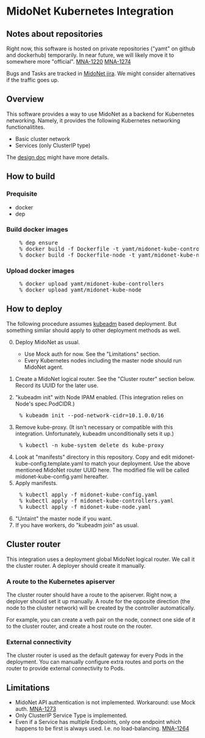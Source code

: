 # MidoNet Kubernetes Integration

## Notes about repositories

Right now, this software is hosted on private repositories
("yamt" on github and dockerhub) temporarily.
In near future, we will likely move it to somewhere more "official".
[MNA-1220][MNA-1220]
[MNA-1274][MNA-1274]

[MNA-1220]: https://midonet.atlassian.net/browse/MNA-1220
[MNA-1274]: https://midonet.atlassian.net/browse/MNA-1274

Bugs and Tasks are tracked in [MidoNet jira][jira].
We might consider alternatives if the traffic goes up.

[jira]: https://midonet.atlassian.net/

## Overview

This software provides a way to use MidoNet as a backend for
Kubernetes networking. Namely, it provides the following Kubernetes
networking functionalitites.

* Basic cluster network
* Services (only ClusterIP type)

The [design doc][design] might have more details.

[design]: https://docs.google.com/document/d/1dYwz26I6NXO0MnbUf_pnC2Ihoz1Kdp0Pdm0DmEmGn4I/edit

## How to build

### Prequisite

- docker
- dep

### Build docker images

<pre>
	% dep ensure
	% docker build -f Dockerfile -t yamt/midonet-kube-controllers .
	% docker build -f Dockerfile-node -t yamt/midonet-kube-node .
</pre>

### Upload docker images

<pre>
	% docker upload yamt/midonet-kube-controllers
	% docker upload yamt/midonet-kube-node
</pre>

## How to deploy

The following procedure assumes [kubeadm][kubeadm] based deployment.
But something similar should apply to other deployment methods as well.

[kubeadm]: https://kubernetes.io/docs/setup/independent/create-cluster-kubeadm/

0. Deploy MidoNet as usual.

   * Use Mock auth for now. See the "Limitations" section.
   * Every Kubernetes nodes including the master node should run MidoNet agent.

1. Create a MidoNet logical router.
   See the "Cluster router" section below.
   Record its UUID for the later use.
2. "kubeadm init" with Node IPAM enabled.
   (This integration relies on Node's spec.PodCIDR.)
<pre>
	% kubeadm init --pod-network-cidr=10.1.0.0/16
</pre>
3. Remove kube-proxy.
   (It isn't necessary or compatible with this integration.
   Unfortunately, kubeadm unconditionally sets it up.)
<pre>
	% kubectl -n kube-system delete ds kube-proxy
</pre>
4. Look at "manifests" directory in this repository.
   Copy and edit midonet-kube-config.template.yaml to match your deployment.
   Use the above mentioned MidoNet router UUID here.
   The modified file will be called midonet-kube-config.yaml hereafter.
5. Apply manifests.
<pre>
	% kubectl apply -f midonet-kube-config.yaml
	% kubectl apply -f midonet-kube-controllers.yaml
	% kubectl apply -f midonet-kube-node.yaml
</pre>
6. "Untaint" the master node if you want.
7. If you have workers, do "kubeadm join" as usual.

## Cluster router

This integration uses a deployment global MidoNet logical router.
We call it the cluster router.
A deployer should create it manually.

### A route to the Kubernetes apiserver

The cluster router should have a route to the apiserver.
Right now, a deployer should set it up manually.
A route for the opposite direction (the node to the cluster network) will
be created by the controller automatically.

For example, you can create a veth pair on the node, connect one side of
it to the cluster router, and create a host route on the router.

### External connectivity

The cluster router is used as the default gateway for every Pods
in the deployment. You can manually configure extra routes and ports
on the router to provide external connectivity to Pods.

## Limitations

* MidoNet API authentication is not implemented.  Workaround: use Mock auth.
  [MNA-1273][MNA-1273]
* Only ClusterIP Service Type is implemented.
* Even if a Service has multiple Endpoints, only one endpoint which happens
  to be first is always used.  I.e. no load-balancing. [MNA-1264][MNA-1264]

[MNA-1273]: https://midonet.atlassian.net/browse/MNA-1273
[MNA-1264]: https://midonet.atlassian.net/browse/MNA-1264
